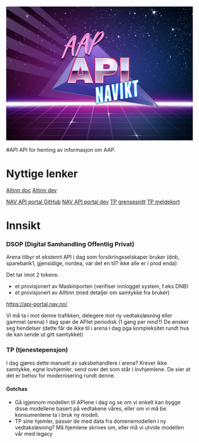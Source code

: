 ![img](logo.jpg)

#API
API for henting av informasjon om AAP.

# Nyttige lenker
[Altinn doc](https://altinn.github.io/docs/utviklingsguider/samtykke/datakilde/opprett-tjeneste/)
[Altinn dev](https://tt02.altinn.no/)

[NAV API portal GitHub](https://github.com/navikt/nav-api-portal)
[NAV API portal dev](https://api-portal-preprod.nav.no/integrasjonsguide/altinn)
[TP grensesnitt](https://navno-my.sharepoint.com/:w:/g/personal/nina_annette_hongseth_nav_no/EcKE0NEmaFFPgGFI3Yg02WwBZEjRZmIv3whX9uioMj1IEw)
[TP meldekort](https://navno-my.sharepoint.com/:w:/g/personal/nina_annette_hongseth_nav_no/EXK14CVsWCtEvs-EXekU2vIBhFwAVkHRj4_8bWVQ3XSFVw)

# Innsikt
### DSOP (Digital Samhandling Offentlig Privat)
Arena tilbyr et ekstenrt API i dag som forsikringsselskaper bruker (dnb, sparebank1, gjensidige, nordea, var det en til? ikke alle er i prod enda)

Det tar imot 2 tokens:
* et provisjonert av Maskinporten (verifiser innlogget system, f.eks DNB)
* et provisjonert av Alltinn (med detaljer om samtykke fra bruker)

https://api-portal.nav.no/

Vi må ta i mot denne trafikken, delegere mot ny vedtaksløsning eller gammel (arena)
I dag spør de APIet periodisk (1 gang per mnd?)
De ønsker seg hendelser (dette får de ikke til i arena i dag pga kompleksitet rundt hva de kan sende ut gitt samtykket)

### TP (tjenestepensjon)
I dag gjøres dette manuelt av saksbehandlere i arena?
Krever ikke samtykke, egne lovhjemler, send over det som står i lovhjemlene.
De sier at det er behov for modernisering rundt denne.

#### Gotchas
* Gå igjennom modellen til APIene i dag og se om vi enkelt kan bygge disse modellene basert på vedtakene våres, eller om vi må be konsumentene ta i bruk ny modell.
* TP sine hjemler, passer de med data fra domenemodellen i ny vedtaksløsning? Må hjemlene skrives om, eller må vi utvide modellen vår med legacy